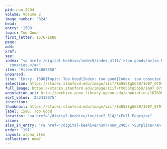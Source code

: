 ```yaml
---
pid: num_2404
volume: Volume 2
image_number: '324'
head:
entry: '1598'
topic: Too Good
first_letter: 1576-1600
page:
add:
xref:
see:
index: "<a href='/digital-beehive/index5/index_4111/'>too good</a>|<a href='/digital-beehive/index5/index_4112/'>too
  consciec.</a>"
item: "#item-8f4085850"
unparsed:
line: 'Entry: 1598|Topic: Too Good|Index: too good|Index: too consciec.|#item-8f4085850'
selection: https://stacks.stanford.edu/image/iiif/fm855tg5659/1607_0791/832,2075,2892,401/full/0/default.jpg
full_image: https://stacks.stanford.edu/image/iiif/fm855tg5659/1607_0791/full/full/0/default.jpg
annotation_uri: http://beehive-anno.library.upenn.edu/annotation/1676995378817
sort_value: '232412075'
insertion:
thumbnail: https://stacks.stanford.edu/image/iiif/fm855tg5659/1607_0791/832,2075,600,180/250,/0/default.jpg
label: 1598. Too Good
location: "<a href='/digital-beehive/toc/toc2_314/'>Full Page</a>"
issue:
also_in_entry: "<a href='/digital-beehive/num7/num_2405/'>Surplice</a>|<a href='/digital-beehive/num7/num_2406/'>Christmas</a>"
order: '191'
layout: alpha_item
collection: num7
---
```

